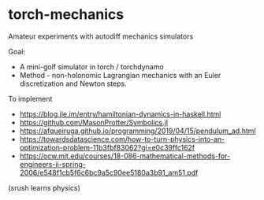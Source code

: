 # torch-mechanics
Amateur experiments with autodiff mechanics simulators

Goal: 

* A mini-golf simulator in torch / torchdynamo
* Method - non-holonomic Lagrangian mechanics with an Euler discretization and Newton steps. 


To implement
 
* https://blog.jle.im/entry/hamiltonian-dynamics-in-haskell.html
* https://github.com/MasonProtter/Symbolics.jl
* https://afqueiruga.github.io/programming/2019/04/15/pendulum_ad.html
* https://towardsdatascience.com/how-to-turn-physics-into-an-optimization-problem-11b3fbf83062?gi=e0c39ffc162f
* https://ocw.mit.edu/courses/18-086-mathematical-methods-for-engineers-ii-spring-2006/e548f1cb5f6c6bc9a5c90ee5180a3b91_am51.pdf

(srush learns physics)
